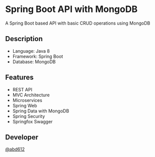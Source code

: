 # Spring Boot API with MongoDB

A Spring Boot based API with basic CRUD operations using MongoDB

## Description

* Language: Java 8
* Framework: Spring Boot
* Database: MongoDB

## Features

* REST API
* MVC Architecture
* Microservices
* Spring Web
* Spring Data with MongoDB
* Spring Security
* Springfox Swagger

## Developer
 
[@abd612](https://github.com/abd612)